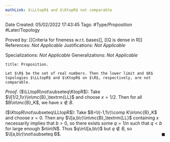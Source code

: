 ```yaml
---
mathLink: $\LLtopR$ and $\KtopR$ not comparable
---
```


<div class="topSpace"></div>

Date Created: 05/02/2022 17:43:45
Tags: #Type/Proposition #Later/Topology

Proved by: [[Criteria for fineness w.r.t. bases]], [[Q is dense in R]]
References: _Not Applicable_
Justifications: _Not Applicable_

Specializations: _Not Applicable_
Generalizations: _Not Applicable_

``` ad-Proposition
title: Proposition.

Let $\R$ be the set of real numbers. Then the lower limit and $K$ topologies $\LLtopR$ and $\KtopR$ on $\R$, respectively, are not comparable.

```

_Proof_. ($\LLtopR\not\subseteq\KtopR$): Take $\l[1/2,1\r)\in\mc{B}_\textrm{LL}$ and choose $x=1/2$. Then for all $B\in\mc{B}_K$, we have $x\not\in B$.

($\KtopR\not\subseteq\LLtopR$): Take $B=\l(-1,1\r)\comp K\in\mc{B}_K$ and choose $x=0$. Then any $\l[a,b\r)\in\mc{B}_\textrm{LL}$ containing $x$ necessarily implies that $b>0$, so there exists some $q=1/n$ such that $q<b$ for large enough $n\in\N$. Thus $q\in\l[a,b\r)$ but $q\not\in B$, so $\l[a,b\r)\not\subseteq B$.<span style="float:right;">$\blacksquare$</span>
